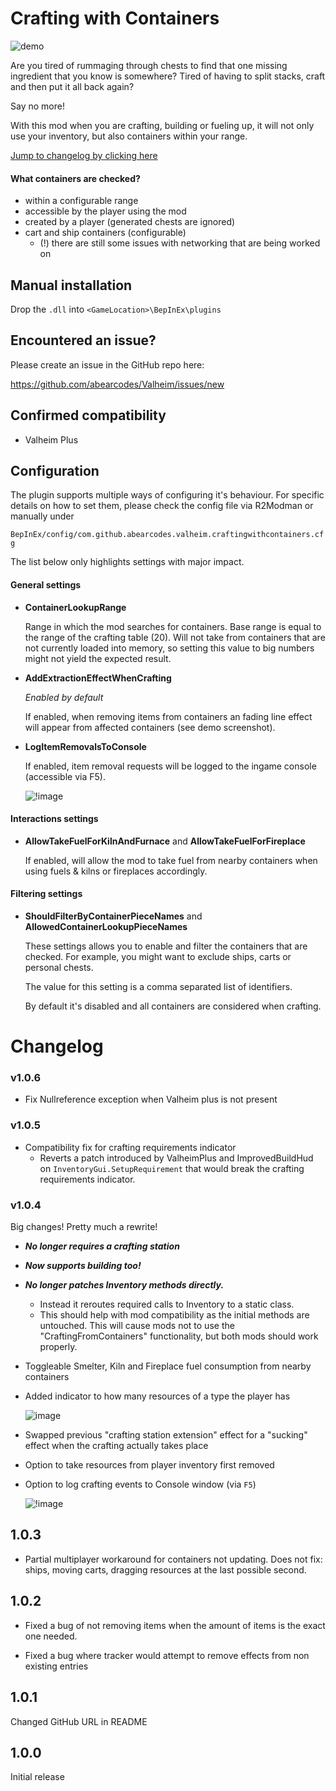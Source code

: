 ﻿
# Crafting with Containers

![demo](https://raw.githubusercontent.com/abearcodes/Valheim/development/ABearCodes.Valheim.CraftingWithContainers/ThunderStoreResources/succ.gif)

Are you tired of rummaging through chests to find that one missing ingredient that you know is somewhere? Tired of having to split stacks, craft and then put it all back again? 

Say no more!

With this mod when you are crafting, building or fueling up, it will not only use your inventory, but also containers within your range.  

[Jump to changelog by clicking here](#changelog)

#### What containers are checked?
- within a configurable range
- accessible by the player using the mod
- created by a player (generated chests are ignored)
- cart and ship containers (configurable)
    - (!) there are still some issues with networking that are being worked on  
      
## Manual installation

Drop the `.dll` into `<GameLocation>\BepInEx\plugins`

## Encountered an issue?

Please create an issue in the GitHub repo here:

https://github.com/abearcodes/Valheim/issues/new

## Confirmed compatibility

- Valheim Plus

## Configuration

The plugin supports multiple ways of configuring it's behaviour. For specific details on how to set them, please check the config file via R2Modman or manually under 

`BepInEx/config/com.github.abearcodes.valheim.craftingwithcontainers.cfg` 

The list below only highlights settings with major impact. 

#### General settings

- **ContainerLookupRange**

    Range in which the mod searches for containers. Base range is equal to the range of the crafting table (20). Will not take from containers that are not currently loaded into memory, so setting this value to big numbers might not yield the expected result.

- **AddExtractionEffectWhenCrafting**
  
    _Enabled by default_  

    If enabled, when removing items from containers an fading line effect will appear from affected containers (see demo screenshot).

- **LogItemRemovalsToConsole**

    If enabled, item removal requests will be logged to the ingame console (accessible via F5).

    ![!image](https://i.imgur.com/VQ1Qkpb.png)

#### Interactions settings

- **AllowTakeFuelForKilnAndFurnace** and **AllowTakeFuelForFireplace**

    If enabled, will allow the mod to take fuel from nearby containers when using fuels & kilns or fireplaces accordingly. 
 
#### Filtering settings  
 
- **ShouldFilterByContainerPieceNames** and **AllowedContainerLookupPieceNames**
 
    These settings allows you to enable and filter the containers that are checked.
    For example, you might want to exclude ships, carts or personal chests.
    
    The value for this setting is a comma separated list of identifiers.     
     
    By default it's disabled and all containers are considered when crafting. 

# Changelog

### v1.0.6

- Fix Nullreference exception when Valheim plus is not present 

### v1.0.5

- Compatibility fix for crafting requirements indicator 
    - Reverts a patch introduced by ValheimPlus and ImprovedBuildHud on `InventoryGui.SetupRequirement` that would break the crafting requirements indicator. 

### v1.0.4

Big changes! Pretty much a rewrite!

- _**No longer requires a crafting station**_
- _**Now supports building too!**_
- _**No longer patches Inventory methods directly.**_
    - Instead it reroutes required calls to Inventory to a static class.
    - This should help with mod compatibility as the initial methods are untouched. This will cause mods not to use the "CraftingFromContainers" functionality, but both mods should work properly.   
- Toggleable Smelter, Kiln and Fireplace fuel consumption from nearby containers
- Added indicator to how many resources of a type the player has

  ![image](https://i.imgur.com/hDS5fyL.png)
  
- Swapped previous "crafting station extension" effect for a "sucking" effect when the crafting actually takes place
- Option to take resources from player inventory first removed
- Option to log crafting events to Console window (via `F5`)

  ![!image](https://i.imgur.com/VQ1Qkpb.png)

 
## 1.0.3
  
 - Partial multiplayer workaround for containers not updating. Does not fix: ships, moving carts,
 dragging resources at the last possible second.    
 
## 1.0.2
 
 - Fixed a bug of not removing items when the amount of items is the exact
 one needed.
 
 - Fixed a bug where tracker would attempt to remove effects from non existing entries 
 
## 1.0.1
 
 Changed GitHub URL in README
 
## 1.0.0 
 
 Initial release
